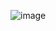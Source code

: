 ![image](https://github.com/heesoo-park/ForCodeKata/assets/80674868/d9a1fc37-6fd1-4561-ae2b-330b00c19af7)
